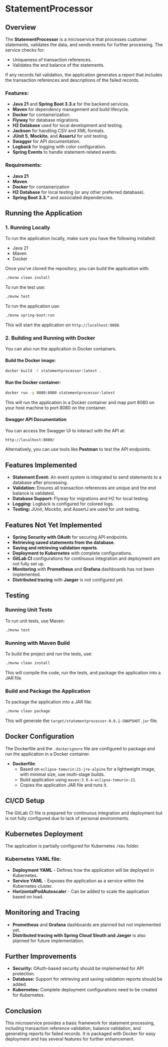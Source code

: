 # StatementProcessor

## Overview

The **StatementProcessor** is a microservice that processes customer statements, validates the data, and sends events for further processing. The service checks for:
- Uniqueness of transaction references.
- Validates the end balance of the statements.

If any records fail validation, the application generates a report that includes the transaction references and descriptions of the failed records.

### Features:
- **Java 21** and **Spring Boot 3.3.x** for the backend services.
- **Maven** for dependency management and build lifecycle.
- **Docker** for containerization.
- **Flyway** for database migrations.
- **H2 Database** used for local development and testing.
- **Jackson** for handling CSV and XML formats.
- **JUnit 5**, **Mockito**, and **AssertJ** for unit testing.
- **Swagger** for API documentation.
- **Logback** for logging with color configuration.
- **Spring Events** to handle statement-related events.

### Requirements:
- **Java 21**
- **Maven**
- **Docker** for containerization
- **H2 Database** for local testing (or any other preferred database).
- **Spring Boot 3.3.*** and associated dependencies.

## Running the Application

### 1. Running Locally

To run the application locally, make sure you have the following installed:
- Java 21
- Maven
- Docker

Once you've cloned the repository, you can build the application with:

```bash
./mvnw clean install
```
To run the test use:
```bash
./mvnw test
```

To run the application use:
```bash
./mvnw spring-boot:run
```

This will start the application on `http://localhost:8080`.

### 2. Building and Running with Docker

You can also run the application in Docker containers.

#### Build the Docker image:
```bash
docker build -t statementprocessor:latest .
```

#### Run the Docker container:
```bash
docker run -p 8080:8080 statementprocessor:latest
```

This will run the application in a Docker container and map port 8080 on your host machine to port 8080 on the container.

#### Swagger API Documentation

You can access the Swagger UI to interact with the API at:

```bash
http://localhost:8080/
```

Alternatively, you can use tools like **Postman** to test the API endpoints.

## Features Implemented

- **Statement Event:** An event system is integrated to send statements to a database after processing.
- **Validation:** Ensures all transaction references are unique and the end balance is validated.
- **Database Support:** Flyway for migrations and H2 for local testing.
- **Logging:** Logback is configured for colored logs.
- **Testing:** JUnit, Mockito, and AssertJ are used for unit testing.

## Features Not Yet Implemented

- **Spring Security with OAuth** for securing API endpoints.
- **Retrieving saved statements from the database**.
- **Saving and retrieving validation reports**.
- **Deployment to Kubernetes** with complete configurations.
- **GitLab CI** configurations for continuous integration and deployment are not fully set up.
- **Monitoring** with **Prometheus** and **Grafana** dashboards has not been implemented.
- **Distributed tracing** with **Jaeger** is not configured yet.

## Testing

### Running Unit Tests

To run unit tests, use Maven:

```bash
./mvnw test
```

### Running with Maven Build

To build the project and run the tests, use:

```bash
./mvnw clean install
```

This will compile the code, run the tests, and package the application into a JAR file.

### Build and Package the Application

To package the application into a JAR file:

```bash
./mvnw clean package
```

This will generate the `target/statementprocessor-0.0.1-SNAPSHOT.jar` file.


## Docker Configuration

The Dockerfile and the `.dockerignore` file are configured to package and run the application in a Docker container.

- **Dockerfile**:
    - Based on `eclipse-temurin:21-jre-alpine` for a lightweight image, with minimal size, use multi-stage builds.
    - Build application using `maven:3.9.4-eclipse-temurin-21`.
    - Copies the application JAR file and runs it.

## CI/CD Setup

The GitLab CI file is prepared for continuous integration and deployment but is not fully 
configured due to lack of personal environments.

## Kubernetes Deployment
The application is partially configured for Kubernetes `/k8s` folder.

### Kubernetes YAML file:
- **Deployment YAML** - Defines how the application will be deployed in Kubernetes.
- **Service YAML** - Exposes the application as a service within the Kubernetes cluster.
- **HorizontalPodAutoscaler** - Can be added to scale the application based on load.

## Monitoring and Tracing

- **Prometheus** and **Grafana** dashboards are planned but not implemented yet.
- **Distributed tracing with Spring Cloud Sleuth and Jaeger** is also planned for future implementation.

## Further Improvements

- **Security:** OAuth-based security should be implemented for API protection.
- **Database:** Support for retrieving and saving validation reports should be added.
- **Kubernetes:** Complete deployment configurations need to be created for Kubernetes.

## Conclusion

This microservice provides a basic framework for statement processing, including transaction reference validation, balance validation, and generating reports for failed records. It is packaged with Docker for easy deployment and has several features for further enhancement.
